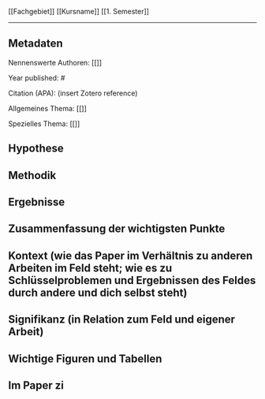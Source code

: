 [[Fachgebiet]] [[Kursname]] [[1. Semester]]

---

## Metadaten

Nennenswerte Authoren: [[]]

Year published: #

Citation (APA): (insert Zotero reference)

Allgemeines Thema: [[]]

Spezielles Thema: [[]]

## Hypothese



## Methodik



## Ergebnisse



## Zusammenfassung der wichtigsten Punkte




## Kontext (wie das Paper im Verhältnis zu anderen Arbeiten im Feld steht; wie es zu Schlüsselproblemen und Ergebnissen des Feldes durch andere und dich selbst steht)




## Signifikanz (in Relation zum Feld und eigener Arbeit)




## Wichtige Figuren und Tabellen



## Im Paper zi